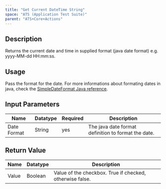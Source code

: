 ```yaml
---
title: "Get Current DateTime String"
space: "ATS (Application Test Suite)"
parent: "ATS+Core+Actions"
---
```


## Description

Returns the current date and time in supplied format (java date format)
e.g. yyyy-MM-dd HH:mm:ss.

## Usage

Pass the format for the date. For more informations about formating dates in java, check the [SimpleDateFormat Java reference](https://docs.oracle.com/javase/7/docs/api/java/text/SimpleDateFormat.html).

## Input Parameters

Name | Datatype | Required | Description
---- | -------- | ------- |---------------
Date Format | String | yes | The java date format definition to format the date.

## Return Value

Name | Datatype | Description
---- | --------- | ---------------
Value | Boolean | Value of the checkbox. True if checked, otherwise false.
